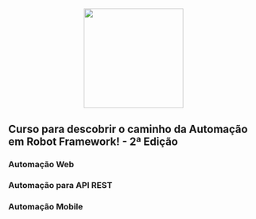 <h1 align="center">
    <img src="https://www.qaninja.io/school/wp-content/uploads/2020/06/roboweek-ninja-mascot.svg" width="200px">
</h1>

<h2>Curso para descobrir o caminho da Automação em Robot Framework! - 2ª Edição</h2>

<h3>Automação Web</h3>

<h3>Automação para API REST</h3>

<h3>Automação Mobile</h3>